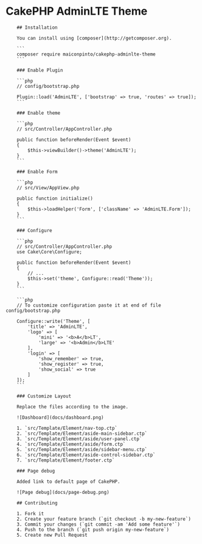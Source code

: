 # CakePHP AdminLTE Theme

		## Installation

		You can install using [composer](http://getcomposer.org).

		```
		composer require maiconpinto/cakephp-adminlte-theme
		```

		### Enable Plugin

		```php
		// config/bootstrap.php

		Plugin::load('AdminLTE', ['bootstrap' => true, 'routes' => true]);
		```

		### Enable theme

		```php
		// src/Controller/AppController.php

		public function beforeRender(Event $event)
		{
		    $this->viewBuilder()->theme('AdminLTE');
		}
		```

		### Enable Form

		```php
		// src/View/AppView.php

		public function initialize()
		{
		    $this->loadHelper('Form', ['className' => 'AdminLTE.Form']);
		}
		```

		### Configure

		```php
		// src/Controller/AppController.php
		use Cake\Core\Configure;

		public function beforeRender(Event $event)
		{
		    // ...
		    $this->set('theme', Configure::read('Theme'));
		}
		```

		```php
		// To customize configuration paste it at end of file config/bootstrap.php

		Configure::write('Theme', [
		    'title' => 'AdminLTE',
		    'logo' => [
		        'mini' => '<b>A</b>LT',
		        'large' => '<b>Admin</b>LTE'
		    ],
		    'login' => [
		        'show_remember' => true,
		        'show_register' => true,
		        'show_social' => true
		    ]
		]);
		```

		### Customize Layout

		Replace the files according to the image.

		![Dashboard](docs/dashboard.png)

		1. `src/Template/Element/nav-top.ctp`
		2. `src/Template/Element/aside-main-sidebar.ctp`
		3. `src/Template/Element/aside/user-panel.ctp`
		4. `src/Template/Element/aside/form.ctp`
		5. `src/Template/Element/aside/sidebar-menu.ctp`
		6. `src/Template/Element/aside-control-sidebar.ctp`
		7. `src/Template/Element/footer.ctp`

		### Page debug

		Added link to default page of CakePHP.

		![Page debug](docs/page-debug.png)

		## Contributing

		1. Fork it
		2. Create your feature branch (`git checkout -b my-new-feature`)
		3. Commit your changes (`git commit -am 'Add some feature'`)
		4. Push to the branch (`git push origin my-new-feature`)
		5. Create new Pull Request